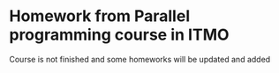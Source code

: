# Homework from Parallel programming course in ITMO

Course is not finished and some homeworks will be updated and added